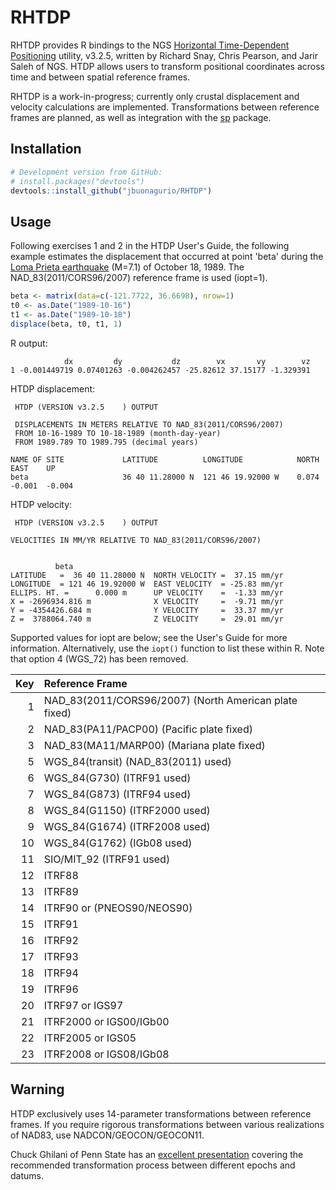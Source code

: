 # RHTDP

RHTDP provides R bindings to the NGS [Horizontal Time-Dependent Positioning](https://www.ngs.noaa.gov/TOOLS/Htdp/Htdp.shtml) utility, v3.2.5, written by Richard Snay, Chris Pearson, and Jarir Saleh of NGS. HTDP allows users to transform positional coordinates across time and between spatial reference frames.

RHTDP is a work-in-progress; currently only crustal displacement and velocity calculations are implemented. Transformations between reference frames are planned, as well as integration with the [sp](https://cran.r-project.org/package=sp) package.

## Installation

```R
# Development version from GitHub:
# install.packages("devtools")
devtools::install_github("jbuonagurio/RHTDP")
```

## Usage

Following exercises 1 and 2 in the HTDP User's Guide, the following example estimates the displacement that occurred at point 'beta' during the [Loma Prieta earthquake](https://en.wikipedia.org/wiki/1989_Loma_Prieta_earthquake) (M=7.1) of October 18, 1989. The NAD_83(2011/CORS96/2007) reference frame is used (iopt=1).

```R
beta <- matrix(data=c(-121.7722, 36.6698), nrow=1)
t0 <- as.Date("1989-10-16")
t1 <- as.Date("1989-10-18")
displace(beta, t0, t1, 1)
```

R output:
```
            dx         dy           dz        vx       vy        vz
1 -0.001449719 0.07401263 -0.004262457 -25.82612 37.15177 -1.329391
```

HTDP displacement:
```
 HTDP (VERSION v3.2.5    ) OUTPUT

 DISPLACEMENTS IN METERS RELATIVE TO NAD_83(2011/CORS96/2007)
 FROM 10-16-1989 TO 10-18-1989 (month-day-year)
 FROM 1989.789 TO 1989.795 (decimal years)

NAME OF SITE             LATITUDE          LONGITUDE            NORTH    EAST    UP 
beta                     36 40 11.28000 N  121 46 19.92000 W    0.074  -0.001  -0.004
```

HTDP velocity:
```
 HTDP (VERSION v3.2.5    ) OUTPUT

VELOCITIES IN MM/YR RELATIVE TO NAD_83(2011/CORS96/2007)


          beta                    
LATITUDE   =  36 40 11.28000 N  NORTH VELOCITY =  37.15 mm/yr
LONGITUDE  = 121 46 19.92000 W  EAST VELOCITY  = -25.83 mm/yr
ELLIPS. HT. =      0.000 m      UP VELOCITY    =  -1.33 mm/yr
X = -2696934.816 m              X VELOCITY     =  -9.71 mm/yr
Y = -4354426.684 m              Y VELOCITY     =  33.37 mm/yr
Z =  3788064.740 m              Z VELOCITY     =  29.01 mm/yr
```

Supported values for iopt are below; see the User's Guide for more information. Alternatively, use the `iopt()` function to list these within R. Note that option 4 (WGS_72) has been removed.

| Key | Reference Frame |
| ---: | :--- |
| 1 | NAD_83(2011/CORS96/2007) (North American plate fixed) |
| 2 | NAD_83(PA11/PACP00) (Pacific plate fixed) |
| 3 | NAD_83(MA11/MARP00) (Mariana plate fixed) |
| 5 | WGS_84(transit) (NAD_83(2011) used) |
| 6 | WGS_84(G730) (ITRF91 used) |
| 7 | WGS_84(G873) (ITRF94 used) |
| 8 | WGS_84(G1150) (ITRF2000 used) |
| 9 | WGS_84(G1674) (ITRF2008 used) |
| 10 | WGS_84(G1762) (IGb08 used) |
| 11 | SIO/MIT_92 (ITRF91 used) |
| 12 | ITRF88 |
| 13 | ITRF89 |
| 14 | ITRF90 or (PNEOS90/NEOS90) |
| 15 | ITRF91 |
| 16 | ITRF92 |
| 17 | ITRF93 |
| 18 | ITRF94 |
| 19 | ITRF96 |
| 20 | ITRF97 or IGS97 |
| 21 | ITRF2000 or IGS00/IGb00 |
| 22 | ITRF2005 or IGS05 |
| 23 | ITRF2008 or IGS08/IGb08 |

## Warning

HTDP exclusively uses 14-parameter transformations between reference frames. If you require rigorous transformations between various realizations of NAD83, use NADCON/GEOCON/GEOCON11.

Chuck Ghilani of Penn State has an [excellent presentation](http://www.personal.psu.edu/cdg3/PSLS.pdf) covering the recommended transformation process between different epochs and datums.
